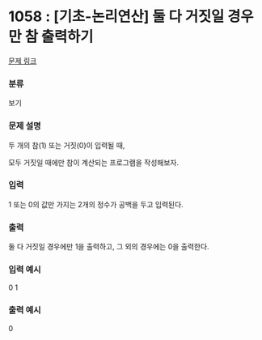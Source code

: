 # 1058 : [기초-논리연산] 둘 다 거짓일 경우만 참 출력하기

[문제 링크](https://www.codeup.kr/problem.php?id=1058)

### 분류

보기

### 문제 설명

<p>두 개의 참(1) 또는 거짓(0)이 입력될 때,</p>
<p>모두 거짓일 때에만 참이 계산되는 프로그램을 작성해보자.</p>

### 입력

<p>1 또는 0의 값만 가지는 2개의 정수가 공백을 두고 입력된다.</p>


### 출력

<p>둘 다 거짓일 경우에만 1을 출력하고, 그 외의 경우에는 0을 출력한다.</p>

### 입력 예시

<p>0 1</p>

### 출력 예시

<p>0</p>

